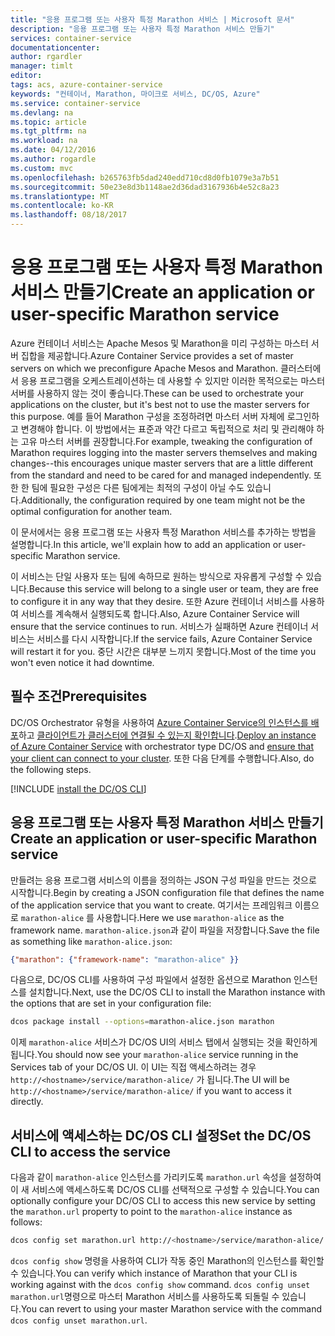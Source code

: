 ```yaml
---
title: "응용 프로그램 또는 사용자 특정 Marathon 서비스 | Microsoft 문서"
description: "응용 프로그램 또는 사용자 특정 Marathon 서비스 만들기"
services: container-service
documentationcenter: 
author: rgardler
manager: timlt
editor: 
tags: acs, azure-container-service
keywords: "컨테이너, Marathon, 마이크로 서비스, DC/OS, Azure"
ms.service: container-service
ms.devlang: na
ms.topic: article
ms.tgt_pltfrm: na
ms.workload: na
ms.date: 04/12/2016
ms.author: rogardle
ms.custom: mvc
ms.openlocfilehash: b265763fb5dad240edd710cd8d0fb1079e3a7b51
ms.sourcegitcommit: 50e23e8d3b1148ae2d36dad3167936b4e52c8a23
ms.translationtype: MT
ms.contentlocale: ko-KR
ms.lasthandoff: 08/18/2017
---
```

# <a name="create-an-application-or-user-specific-marathon-service"></a><span data-ttu-id="94a38-104">응용 프로그램 또는 사용자 특정 Marathon 서비스 만들기</span><span class="sxs-lookup"><span data-stu-id="94a38-104">Create an application or user-specific Marathon service</span></span>
<span data-ttu-id="94a38-105">Azure 컨테이너 서비스는 Apache Mesos 및 Marathon을 미리 구성하는 마스터 서버 집합을 제공합니다.</span><span class="sxs-lookup"><span data-stu-id="94a38-105">Azure Container Service provides a set of master servers on which we preconfigure Apache Mesos and Marathon.</span></span> <span data-ttu-id="94a38-106">클러스터에서 응용 프로그램을 오케스트레이션하는 데 사용할 수 있지만 이러한 목적으로는 마스터 서버를 사용하지 않는 것이 좋습니다.</span><span class="sxs-lookup"><span data-stu-id="94a38-106">These can be used to orchestrate your applications on the cluster, but it's best not to use the master servers for this purpose.</span></span> <span data-ttu-id="94a38-107">예를 들어 Marathon 구성을 조정하려면 마스터 서버 자체에 로그인하고 변경해야 합니다. 이 방법에서는 표준과 약간 다르고 독립적으로 처리 및 관리해야 하는 고유 마스터 서버를 권장합니다.</span><span class="sxs-lookup"><span data-stu-id="94a38-107">For example, tweaking the configuration of Marathon requires logging into the master servers themselves and making changes--this encourages unique master servers that are a little different from the standard and need to be cared for and managed independently.</span></span> <span data-ttu-id="94a38-108">또한 한 팀에 필요한 구성은 다른 팀에게는 최적의 구성이 아닐 수도 있습니다.</span><span class="sxs-lookup"><span data-stu-id="94a38-108">Additionally, the configuration required by one team might not be the optimal configuration for another team.</span></span>

<span data-ttu-id="94a38-109">이 문서에서는 응용 프로그램 또는 사용자 특정 Marathon 서비스를 추가하는 방법을 설명합니다.</span><span class="sxs-lookup"><span data-stu-id="94a38-109">In this article, we'll explain how to add an application or user-specific Marathon service.</span></span>

<span data-ttu-id="94a38-110">이 서비스는 단일 사용자 또는 팀에 속하므로 원하는 방식으로 자유롭게 구성할 수 있습니다.</span><span class="sxs-lookup"><span data-stu-id="94a38-110">Because this service will belong to a single user or team, they are free to configure it in any way that they desire.</span></span> <span data-ttu-id="94a38-111">또한 Azure 컨테이너 서비스를 사용하여 서비스를 계속해서 실행되도록 합니다.</span><span class="sxs-lookup"><span data-stu-id="94a38-111">Also, Azure Container Service will ensure that the service continues to run.</span></span> <span data-ttu-id="94a38-112">서비스가 실패하면 Azure 컨테이너 서비스는 서비스를 다시 시작합니다.</span><span class="sxs-lookup"><span data-stu-id="94a38-112">If the service fails, Azure Container Service will restart it for you.</span></span> <span data-ttu-id="94a38-113">중단 시간은 대부분 느끼지 못합니다.</span><span class="sxs-lookup"><span data-stu-id="94a38-113">Most of the time you won't even notice it had downtime.</span></span>

## <a name="prerequisites"></a><span data-ttu-id="94a38-114">필수 조건</span><span class="sxs-lookup"><span data-stu-id="94a38-114">Prerequisites</span></span>
<span data-ttu-id="94a38-115">DC/OS Orchestrator 유형을 사용하여 [Azure Container Service의 인스턴스를 배포](container-service-deployment.md)하고 [클라이언트가 클러스터에 연결될 수 있는지 확인합니다](../container-service-connect.md).</span><span class="sxs-lookup"><span data-stu-id="94a38-115">[Deploy an instance of Azure Container Service](container-service-deployment.md) with orchestrator type DC/OS and  [ensure that your client can connect to your cluster](../container-service-connect.md).</span></span> <span data-ttu-id="94a38-116">또한 다음 단계를 수행합니다.</span><span class="sxs-lookup"><span data-stu-id="94a38-116">Also, do the following steps.</span></span>

[!INCLUDE [install the DC/OS CLI](../../../includes/container-service-install-dcos-cli-include.md)]

## <a name="create-an-application-or-user-specific-marathon-service"></a><span data-ttu-id="94a38-117">응용 프로그램 또는 사용자 특정 Marathon 서비스 만들기</span><span class="sxs-lookup"><span data-stu-id="94a38-117">Create an application or user-specific Marathon service</span></span>
<span data-ttu-id="94a38-118">만들려는 응용 프로그램 서비스의 이름을 정의하는 JSON 구성 파일을 만드는 것으로 시작합니다.</span><span class="sxs-lookup"><span data-stu-id="94a38-118">Begin by creating a JSON configuration file that defines the name of the application service that you want to create.</span></span> <span data-ttu-id="94a38-119">여기서는 프레임워크 이름으로 `marathon-alice` 를 사용합니다.</span><span class="sxs-lookup"><span data-stu-id="94a38-119">Here we use `marathon-alice` as the framework name.</span></span> <span data-ttu-id="94a38-120">`marathon-alice.json`과 같이 파일을 저장합니다.</span><span class="sxs-lookup"><span data-stu-id="94a38-120">Save the file as something like `marathon-alice.json`:</span></span>

```json
{"marathon": {"framework-name": "marathon-alice" }}
```

<span data-ttu-id="94a38-121">다음으로, DC/OS CLI를 사용하여 구성 파일에서 설정한 옵션으로 Marathon 인스턴스를 설치합니다.</span><span class="sxs-lookup"><span data-stu-id="94a38-121">Next, use the DC/OS CLI to install the Marathon instance with the options that are set in your configuration file:</span></span>

```bash
dcos package install --options=marathon-alice.json marathon
```

<span data-ttu-id="94a38-122">이제 `marathon-alice` 서비스가 DC/OS UI의 서비스 탭에서 실행되는 것을 확인하게 됩니다.</span><span class="sxs-lookup"><span data-stu-id="94a38-122">You should now see your `marathon-alice` service running in the Services tab of your DC/OS UI.</span></span> <span data-ttu-id="94a38-123">이 UI는 직접 액세스하려는 경우 `http://<hostname>/service/marathon-alice/` 가 됩니다.</span><span class="sxs-lookup"><span data-stu-id="94a38-123">The UI will be `http://<hostname>/service/marathon-alice/` if you want to access it directly.</span></span>

## <a name="set-the-dcos-cli-to-access-the-service"></a><span data-ttu-id="94a38-124">서비스에 액세스하는 DC/OS CLI 설정</span><span class="sxs-lookup"><span data-stu-id="94a38-124">Set the DC/OS CLI to access the service</span></span>
<span data-ttu-id="94a38-125">다음과 같이 `marathon-alice` 인스턴스를 가리키도록 `marathon.url` 속성을 설정하여 이 새 서비스에 액세스하도록 DC/OS CLI를 선택적으로 구성할 수 있습니다.</span><span class="sxs-lookup"><span data-stu-id="94a38-125">You can optionally configure your DC/OS CLI to access this new service by setting the `marathon.url` property to point to the `marathon-alice` instance as follows:</span></span>

```bash
dcos config set marathon.url http://<hostname>/service/marathon-alice/
```

<span data-ttu-id="94a38-126">`dcos config show` 명령을 사용하여 CLI가 작동 중인 Marathon의 인스턴스를 확인할 수 있습니다.</span><span class="sxs-lookup"><span data-stu-id="94a38-126">You can verify which instance of Marathon that your CLI is working against with the `dcos config show` command.</span></span> <span data-ttu-id="94a38-127">`dcos config unset marathon.url`명령으로 마스터 Marathon 서비스를 사용하도록 되돌릴 수 있습니다.</span><span class="sxs-lookup"><span data-stu-id="94a38-127">You can revert to using your master Marathon service with the command `dcos config unset marathon.url`.</span></span>

